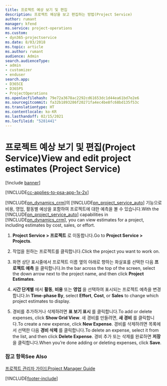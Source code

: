 ```yaml
---
title: 프로젝트 예상 보기 및 편집
description: 프로젝트 예상을 보고 편집하는 방법(Project Service)
author: rumant
manager: kfend
ms.service: project-operations
ms.custom:
- dyn365-projectservice
ms.date: 8/03/2018
ms.topic: article
ms.author: rumant
audience: Admin
search.audienceType:
- admin
- customizer
- enduser
search.app:
- D365CE
- D365PS
- ProjectOperations
ms.openlocfilehash: 79e72a3678ac2292cd61653dc1d44ea61bd7e2e6
ms.sourcegitcommit: fa32b1893286f20271fa4ec4be8fc68bd135f53c
ms.translationtype: HT
ms.contentlocale: ko-KR
ms.lasthandoff: 02/15/2021
ms.locfileid: "5281441"
---
```

# <a name="view-and-edit-project-estimates-project-service"></a><span data-ttu-id="8fa52-103">프로젝트 예상 보기 및 편집(Project Service)</span><span class="sxs-lookup"><span data-stu-id="8fa52-103">View and edit project estimates (Project Service)</span></span>

[!include [banner](../includes/psa-now-project-operations.md)]

[!INCLUDE[cc-applies-to-psa-app-1x-2x](../includes/cc-applies-to-psa-app-1x-2x.md)]

<span data-ttu-id="8fa52-104">[!INCLUDE[pn_dynamics_crm](../includes/pn-dynamics-crm.md)]의 [!INCLUDE[pn_project_service_auto](../includes/pn-project-service-auto.md)] 기능으로 비용, 영업, 활동별 예상을 포함하여 프로젝트에 대한 예측을 볼 수 있습니다.</span><span class="sxs-lookup"><span data-stu-id="8fa52-104">With the [!INCLUDE[pn_project_service_auto](../includes/pn-project-service-auto.md)] capabilities in [!INCLUDE[pn_dynamics_crm](../includes/pn-dynamics-crm.md)], you can view estimates for a project, including estimates by cost, sales, or effort.</span></span>  
  
1.  <span data-ttu-id="8fa52-105">**Project Service > 프로젝트** 로 이동합니다.</span><span class="sxs-lookup"><span data-stu-id="8fa52-105">Go to **Project Service > Projects**.</span></span>  
  
2.  <span data-ttu-id="8fa52-106">작업을 원하는 프로젝트를 클릭합니다.</span><span class="sxs-lookup"><span data-stu-id="8fa52-106">Click the project you want to work on.</span></span>  
  
3.  <span data-ttu-id="8fa52-107">화면 상단 표시줄에서 프로젝트 이름 옆의 아래로 향하는 화살표를 선택한 다음 **프로젝트 예측** 을 클릭합니다.</span><span class="sxs-lookup"><span data-stu-id="8fa52-107">In the bar across the top of the screen, select the down arrow next to the project name, and then click **Project Estimates**.</span></span>  
  
4.  <span data-ttu-id="8fa52-108">**시간 단계별** 에서 **활동**, **비용** 또는 **영업** 을 선택하여 표시되는 프로젝트 예측을 변경합니다.</span><span class="sxs-lookup"><span data-stu-id="8fa52-108">In **Time-phase By**, select **Effort**, **Cost**, or **Sales** to change which project estimates to display.</span></span>  
  
5.  <span data-ttu-id="8fa52-109">경비를 추가하거나 삭제하려면 **표 보기 표시** 를 클릭합니다.</span><span class="sxs-lookup"><span data-stu-id="8fa52-109">To add or delete expenses, click **Show Grid View**.</span></span> <span data-ttu-id="8fa52-110">새 경비를 만들려면, **새 경비** 를 클릭합니다.</span><span class="sxs-lookup"><span data-stu-id="8fa52-110">To create a new expense, click **New Expense**.</span></span> <span data-ttu-id="8fa52-111">경비를 삭제하려면 목록에서 선택한 다음 **경비 삭제** 를 클릭합니다.</span><span class="sxs-lookup"><span data-stu-id="8fa52-111">To delete an expense, select it from the list, and then click **Delete Expense**.</span></span> <span data-ttu-id="8fa52-112">경비 추가 또는 삭제를 완료하면 **저장** 을 클릭합니다.</span><span class="sxs-lookup"><span data-stu-id="8fa52-112">When you’re done adding or deleting expenses, click **Save**.</span></span>  
  
### <a name="see-also"></a><span data-ttu-id="8fa52-113">참고 항목</span><span class="sxs-lookup"><span data-stu-id="8fa52-113">See Also</span></span>  
 [<span data-ttu-id="8fa52-114">프로젝트 관리자 가이드</span><span class="sxs-lookup"><span data-stu-id="8fa52-114">Project Manager Guide</span></span>](../psa/project-manager-guide.md)


[!INCLUDE[footer-include](../includes/footer-banner.md)]
